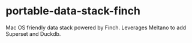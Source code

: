 # portable-data-stack-finch
Mac OS friendly data stack powered by Finch. Leverages Meltano to add Superset and Duckdb.
